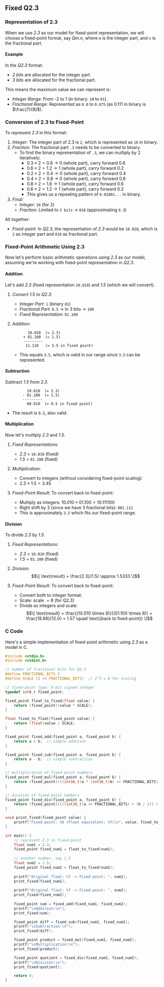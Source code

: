 ## Fixed Q2.3

### Representation of 2.3

When we use *2.3* as our model for fixed-point representation, we will choose a fixed-point format,
say *Qm.n*, where `m` is the integer part, and `n` is the fractional part.

#### Example

In the *Q2.3* format:
- *2 bits* are allocated for the integer part.
- *3 bits* are allocated for the fractional part.

This means the maximum value we can represent is:
- *Integer Range*: From -2 to 1 (in binary: `10` to `01`).
- *Fractional Range*: Represented as `0.0` to `0.875` (as 0.111 in binary is $`\frac{7}{8}`$).

### Conversion of 2.3 to Fixed-Point

To represent *2.3* in this format:
1. *Integer*: The integer part of 2.3 is `2`, which is represented as `10` in binary.
2. *Fraction*: The fractional part `.3` needs to be converted to binary.
   - To find the binary representation of `.3`, we can multiply by 2 iteratively:
     - $`0.3 \times 2 = 0.6`$  → 0 (whole part), carry forward 0.6
     - $`0.6 \times 2 = 1.2`$  → 1 (whole part), carry forward 0.2
     - $`0.2 \times 2 = 0.4`$  → 0 (whole part), carry forward 0.4
     - $`0.4 \times 2 = 0.8`$  → 0 (whole part), carry forward 0.8
     - $`0.8 \times 2 = 1.6`$  → 1 (whole part), carry forward 0.6
     - $`0.6 \times 2 = 1.2`$  → 1 (whole part), carry forward 0.2
     - This gives us a repeating pattern of `0.01001...` in binary.
3. *Final*: 
   - *Integer*: `10` (for 2)
   - *Fraction*: Limited to `3 bits` → `010` (approximating `0.3`)

All together:
- *Fixed-point*: In *Q2.3*, the representation of *2.3* would be
  `10.010`, which is `2` as integer part and `010` as fractional part.

### Fixed-Point Arithmetic Using 2.3

Now let's perform basic arithmetic operations using *2.3* as our model,
assuming we're working with fixed-point representation in *Q2.3*.

#### Addition

Let's add *2.3* (fixed representation `10.010`) and *1.5* (which we will convert).

1. *Convert 1.5 to Q2.3*:
   - *Integer Part*: `1` (binary `01`)
   - *Fractional Part*: `0.5` → In 3 bits → `100`
   - *Fixed Representation*: `01.100`

2. *Addition*:
   ```
          10.010  (= 2.3)
        + 01.100  (= 1.5)
        ---------
         11.110   (= 3.5 in fixed point)
   ```
   - This equals `3.5`, which is valid in our range since `3.5` can be represented.

#### Subtraction

Subtract *1.5* from *2.3*.

```
          10.010  (= 2.3)
        - 01.100  (= 1.5)
        ---------
          00.010  (= 0.5 in fixed point)
```
- The result is `0.5`, also valid.

#### Multiplication

Now let's multiply *2.3* and *1.5*.

1. *Fixed Representations*:
   - *2.3* = `10.010` (fixed)
   - *1.5* = `01.100` (fixed)

2. *Multiplication*:
   - Convert to integers (without considering fixed-point scaling):
   - $`2.3 \times 1.5 = 3.45`$

3. *Fixed-Point Result*:
   To convert back to fixed-point:
   - Multiply as integers: $` 10.010 \times 01.100 = 10.111100 `$
   - Right shift by 3 (since we have 3 fractional bits): `001.111` 
   - This is approximately `3.5` which fits our fixed-point range.

#### Division

To divide *2.3* by *1.5*.

1. *Fixed Representations*:
   - *2.3* = `10.010` (fixed)
   - *1.5* = `01.100` (fixed)

2. *Division*:
   $$\[
   \text{result} = \frac{2.3}{1.5} \approx 1.5333
   \]$$

3. *Fixed-Point Result*:
   To convert back to fixed-point:
   - Convert both to integer format:
   - Scale: $`\text{scale } = 8 `$ (for Q2.3)
   - Divide as integers and scale: 
   $$\[
   \text{result} = \frac{(10.010 \times 8)}{(01.100 \times 8)} = \frac{18.88}{12.0} = 1.57 \quad \text{(back to fixed-point)}
   \]$$

### C Code

Here's a simple implementation of fixed-point arithmetic using *2.3* as a model in C.

```c
#include <stdio.h>
#include <stdint.h>

// number of fractional bits for Q2.3
#define FRACTIONAL_BITS 3
#define SCALE (1 << FRACTIONAL_BITS)  // 2^3 = 8 for scaling

// fixed-point type: 8-bit signed integer
typedef int8_t fixed_point;

fixed_point float_to_fixed(float value) {
    return (fixed_point)(value * SCALE);
}

float fixed_to_float(fixed_point value) {
    return (float)value / SCALE;
}

fixed_point fixed_add(fixed_point a, fixed_point b) {
    return a + b;  // simple addition
}

fixed_point fixed_sub(fixed_point a, fixed_point b) {
    return a - b;  // simple subtraction
}

// multiplication of fixed-point numbers
fixed_point fixed_mul(fixed_point a, fixed_point b) {
    return (fixed_point)(((int16_t)a * (int16_t)b) >> FRACTIONAL_BITS); // right shift to scale down
}

// division of fixed-point numbers
fixed_point fixed_div(fixed_point a, fixed_point b) {
    return (fixed_point)((((int16_t)a << FRACTIONAL_BITS) + (b / 2)) / b); // scale numerator for precision
}

void print_fixed(fixed_point value) {
    printf("Fixed-point: %d (Float equivalent: %f)\n", value, fixed_to_float(value));
}

int main() {
    // represent 2.3 in fixed-point
    float num1 = 2.3;
    fixed_point fixed_num1 = float_to_fixed(num1);
    
    // another number, say 1.5
    float num2 = 1.5;
    fixed_point fixed_num2 = float_to_fixed(num2);
    
    printf("Original float: %f -> Fixed-point: ", num1);
    print_fixed(fixed_num1);
    
    printf("Original float: %f -> Fixed-point: ", num2);
    print_fixed(fixed_num2);
    
    fixed_point sum = fixed_add(fixed_num1, fixed_num2);
    printf("\nAddition:\n");
    print_fixed(sum);

    fixed_point diff = fixed_sub(fixed_num1, fixed_num2);
    printf("\nSubtraction:\n");
    print_fixed(diff);

    fixed_point product = fixed_mul(fixed_num1, fixed_num2);
    printf("\nMultiplication:\n");
    print_fixed(product);

    fixed_point quotient = fixed_div(fixed_num1, fixed_num2);
    printf("\nDivision:\n");
    print_fixed(quotient);

    return 0;
}
```
